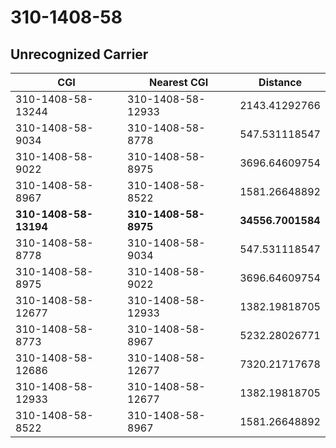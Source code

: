 # 310-1408-58
## Unrecognized Carrier


| CGI | Nearest CGI | Distance |
|-----|-------------|----------|
| 310-1408-58-13244 | 310-1408-58-12933 | 2143.41292766 |
| 310-1408-58-9034 | 310-1408-58-8778 | 547.531118547 |
| 310-1408-58-9022 | 310-1408-58-8975 | 3696.64609754 |
| 310-1408-58-8967 | 310-1408-58-8522 | 1581.26648892 |
| **310-1408-58-13194** | **310-1408-58-8975** | **34556.7001584** |
| 310-1408-58-8778 | 310-1408-58-9034 | 547.531118547 |
| 310-1408-58-8975 | 310-1408-58-9022 | 3696.64609754 |
| 310-1408-58-12677 | 310-1408-58-12933 | 1382.19818705 |
| 310-1408-58-8773 | 310-1408-58-8967 | 5232.28026771 |
| 310-1408-58-12686 | 310-1408-58-12677 | 7320.21717678 |
| 310-1408-58-12933 | 310-1408-58-12677 | 1382.19818705 |
| 310-1408-58-8522 | 310-1408-58-8967 | 1581.26648892 |

